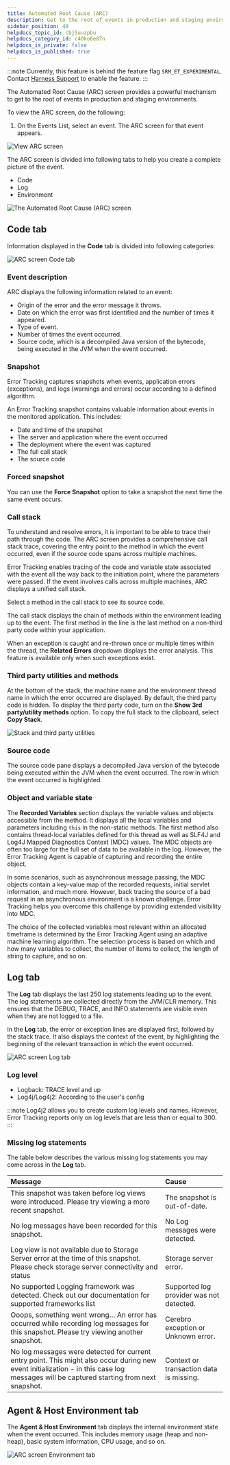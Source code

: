 ```yaml
---
title: Automated Root Cause (ARC)
description: Get to the root of events in production and staging environments.
sidebar_position: 40
helpdocs_topic_id: cbj5uuzpbu
helpdocs_category_id: c40ko6e87n
helpdocs_is_private: false
helpdocs_is_published: true
---
```


:::note
Currently, this feature is behind the feature flag `SRM_ET_EXPERIMENTAL`. Contact [Harness Support](mailto:support@harness.io) to enable the feature.
:::



The Automated Root Cause (ARC) screen provides a powerful mechanism to get to the root of events in production and staging environments. 

To view the ARC screen, do the following:

1. On the Events List, select an event. The ARC screen for that event appears.


![View ARC screen](./static/et-quickstart-open-arc.png)

The ARC screen is divided into following tabs to help you create a complete picture of the event.

* Code
* Log
* Environment

![The Automated Root Cause (ARC) screen](./static/et-quickstart-arc-screen.png)


## Code tab

Information displayed in the **Code** tab is divided into following categories:

![ARC screen Code tab](./static/et-quickstart-arc-code-tab.png)


### Event description

ARC displays the following information related to an event:

* Origin of the error and the error message it throws.
* Date on which the error was first identified and the number of times it appeared.
* Type of event.
* Number of times the event occurred. 
* Source code, which is a decompiled Java version of the bytecode, being executed in the JVM when the event occurred.


### Snapshot

Error Tracking captures snapshots when events, application errors (exceptions), and logs (warnings and errors) occur according to a defined algorithm.

An Error Tracking snapshot contains valuable information about events in the monitored application. This includes:

* Date and time of the snapshot
* The server and application where the event occurred
* The deployment where the event was captured
* The full call stack
* The source code


### Forced snapshot

You can use the **Force Snapshot** option to take a snapshot the next time the same event occurs.


### Call stack

To understand and resolve errors, it is important to be able to trace their path through the code. The ARC screen provides a comprehensive call stack trace, covering the entry point to the method in which the event occurred, even if the source code spans across multiple machines.

Error Tracking enables tracing of the code and variable state associated with the event all the way back to the initiation point, where the parameters were passed. If the event involves calls across multiple machines, ARC displays a unified call stack. 

Select a method in the call stack to see its source code.

The call stack displays the chain of methods within the environment leading up to the event. The first method in the line is the last method on a non-third party code within your application.

When an exception is caught and re-thrown once or multiple times within the thread, the **Related Errors** dropdown displays the error analysis. This feature is available only when such exceptions exist.


### Third party utilities and methods

At the bottom of the stack, the machine name and the environment thread name in which the error occurred are displayed. By default, the third party code is hidden. To display the third party code, turn on the **Show 3rd party/utility methods** option. To copy the full stack to the clipboard, select **Copy Stack**.

![Stack and third party utilities](./static/et-quickstart-arc-copystack.png)


### Source code

The source code pane displays a decompiled Java version of the bytecode being executed within the JVM when the event occurred. The row in which the event occurred is highlighted.


### Object and variable state

The **Recorded Variables** section displays the variable values and objects accessible from the method. It displays all the local variables and parameters including `this` in the non-static methods. The first method also contains thread-local variables defined for this thread as well as SLF4J and Log4J Mapped Diagnostics Context (MDC) values. The MDC objects are often too large for the full set of data to be available in the log. However, the Error Tracking Agent is capable of capturing and recording the entire object.

In some scenarios, such as asynchronous message passing, the MDC objects contain a key-value map of the recorded requests, initial servlet information, and much more. However, back tracing the source of a bad request in an asynchronous environment is a known challenge. Error Tracking helps you overcome this challenge by providing extended visibility into MDC.

The choice of the collected variables most relevant within an allocated timeframe is determined by the Error Tracking Agent using an adaptive machine learning algorithm. The selection process is based on which and how many variables to collect, the number of items to collect, the length of string to capture, and so on.


## Log tab

The **Log** tab displays the last 250 log statements leading up to the event. The log statements are collected directly from the JVM/CLR memory. This ensures that the DEBUG, TRACE, and INFO statements are visible even when they are not logged to a file.  

In the **Log** tab, the error or exception lines are displayed first, followed by the stack trace. It also displays the context of the event, by highlighting the beginning of the relevant transaction in which the event occurred.

![ARC screen Log tab](./static/et-quickstart-arc-log-tab.png)


### Log level

* Logback: TRACE level and up
* Log4j/Log4j2: According to the user's config


:::note
Log4j2 allows you to create custom log levels and names. However, Error Tracking reports only on log levels that are less than or equal to 300.
:::


### Missing log statements

The table below describes the various missing log statements you may come across in the **Log** tab.

| Message                                                                                                                                                                                | Cause                                    |
| :------------------------------------------------------------------------------------------------------------------------------------------------------------------------------------- | :--------------------------------------- |
| This snapshot was taken before log views were introduced. Please try viewing a more recent snapshot.                                                                                   | The snapshot is out-of-date.             |
| No log messages have been recorded for this snapshot.                                                                                                                                  | No Log messages were detected.           |
| Log view is not available due to Storage Server error at the time of this snapshot. Please check storage server connectivity and status                                                | Storage server error.                    |
| No supported Logging framework was detected. Check out our documentation for supported frameworks list                                                                                 | Supported log provider was not detected. |
| Ooops, something went wrong… An error has occurred while recording log messages for this snapshot. Please try viewing another snapshot.                                                | Cerebro exception or Unknown error.      |
| No log messages were detected for current entry point. This might also occur during new event initialization - in this case log messages will be captured starting from next snapshot. | Context or transaction data is missing.  |


## Agent & Host Environment tab

The **Agent & Host Environment** tab displays the internal environment state when the event occurred. This includes memory usage (heap and non-heap), basic system information, CPU usage, and so on.

![ARC screen Environment tab](./static/et-quickstart-environment-tab.png)
